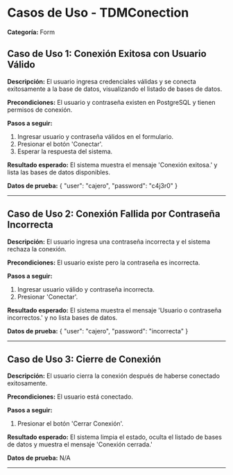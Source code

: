 # Casos de Uso - TDMConection

**Categoría:** Form

## Caso de Uso 1: Conexión Exitosa con Usuario Válido

**Descripción:** El usuario ingresa credenciales válidas y se conecta exitosamente a la base de datos, visualizando el listado de bases de datos.

**Precondiciones:**
El usuario y contraseña existen en PostgreSQL y tienen permisos de conexión.

**Pasos a seguir:**
1. Ingresar usuario y contraseña válidos en el formulario.
2. Presionar el botón 'Conectar'.
3. Esperar la respuesta del sistema.

**Resultado esperado:**
El sistema muestra el mensaje 'Conexión exitosa.' y lista las bases de datos disponibles.

**Datos de prueba:**
{ "user": "cajero", "password": "c4j3r0" }

---

## Caso de Uso 2: Conexión Fallida por Contraseña Incorrecta

**Descripción:** El usuario ingresa una contraseña incorrecta y el sistema rechaza la conexión.

**Precondiciones:**
El usuario existe pero la contraseña es incorrecta.

**Pasos a seguir:**
1. Ingresar usuario válido y contraseña incorrecta.
2. Presionar 'Conectar'.

**Resultado esperado:**
El sistema muestra el mensaje 'Usuario o contraseña incorrectos.' y no lista bases de datos.

**Datos de prueba:**
{ "user": "cajero", "password": "incorrecta" }

---

## Caso de Uso 3: Cierre de Conexión

**Descripción:** El usuario cierra la conexión después de haberse conectado exitosamente.

**Precondiciones:**
El usuario está conectado.

**Pasos a seguir:**
1. Presionar el botón 'Cerrar Conexión'.

**Resultado esperado:**
El sistema limpia el estado, oculta el listado de bases de datos y muestra el mensaje 'Conexión cerrada.'

**Datos de prueba:**
N/A

---

